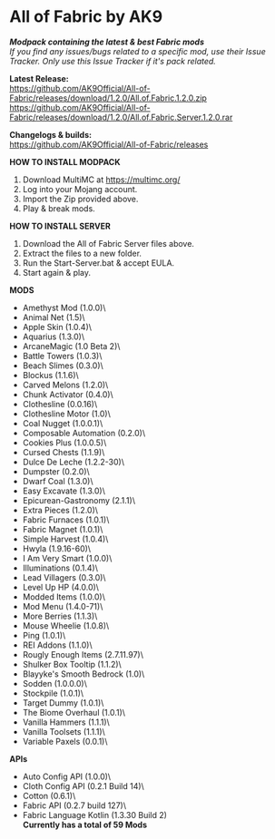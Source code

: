 # All of Fabric by AK9
***Modpack containing the latest &amp; best Fabric mods*** \
*If you find any issues/bugs related to a specific mod, use their Issue Tracker. Only use this Issue Tracker if it's pack related.*

**Latest Release:**\
https://github.com/AK9Official/All-of-Fabric/releases/download/1.2.0/All.of.Fabric.1.2.0.zip \
https://github.com/AK9Official/All-of-Fabric/releases/download/1.2.0/All.of.Fabric.Server.1.2.0.rar

**Changelogs & builds:**\
https://github.com/AK9Official/All-of-Fabric/releases 


**HOW TO INSTALL MODPACK**
1. Download MultiMC at https://multimc.org/
2. Log into your Mojang account.
3. Import the Zip provided above.
4. Play & break mods.

**HOW TO INSTALL SERVER**
1. Download the All of Fabric Server files above.
2. Extract the files to a new folder.
3. Run the Start-Server.bat & accept EULA.
4. Start again & play.

**MODS** 
+ Amethyst Mod (1.0.0)\
+ Animal Net (1.5)\
+ Apple Skin (1.0.4)\
+ Aquarius (1.3.0)\
+ ArcaneMagic (1.0 Beta 2)\
+ Battle Towers (1.0.3)\
+ Beach Slimes (0.3.0)\
+ Blockus (1.1.6)\
+ Carved Melons (1.2.0)\
+ Chunk Activator (0.4.0)\
+ Clothesline (0.0.16)\
+ Clothesline Motor (1.0)\
+ Coal Nugget (1.0.0.1)\
+ Composable Automation (0.2.0)\
+ Cookies Plus (1.0.0.5)\
+ Cursed Chests (1.1.9)\
+ Dulce De Leche (1.2.2-30)\
+ Dumpster (0.2.0)\
+ Dwarf Coal (1.3.0)\
+ Easy Excavate (1.3.0)\
+ Epicurean-Gastronomy (2.1.1)\
+ Extra Pieces (1.2.0)\
+ Fabric Furnaces (1.0.1)\
+ Fabric Magnet (1.0.1)\
+ Simple Harvest (1.0.4)\
+ Hwyla (1.9.16-60)\
+ I Am Very Smart (1.0.0)\
+ Illuminations (0.1.4)\
+ Lead Villagers (0.3.0)\
+ Level Up HP (4.0.0)\
+ Modded Items (1.0.0)\
+ Mod Menu (1.4.0-71)\
+ More Berries (1.1.3)\
+ Mouse Wheelie (1.0.8)\
+ Ping (1.0.1)\
+ REI Addons (1.1.0)\
+ Rougly Enough Items (2.7.11.97)\
+ Shulker Box Tooltip (1.1.2)\
+ Blayyke's Smooth Bedrock (1.0)\
+ Sodden (1.0.0.0)\
+ Stockpile (1.0.1)\
+ Target Dummy (1.0.1)\
+ The Biome Overhaul (1.0.1)\
+ Vanilla Hammers (1.1.1)\
+ Vanilla Toolsets (1.1.1)\
+ Variable Paxels (0.0.1)\

**APIs**
+ Auto Config API (1.0.0)\
+ Cloth Config API (0.2.1 Build 14)\
+ Cotton (0.6.1)\
+ Fabric API (0.2.7 build 127)\
+ Fabric Language Kotlin (1.3.30 Build 2)\
**Currently has a total of 59 Mods**
